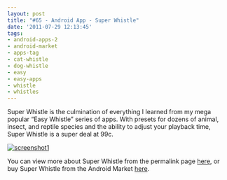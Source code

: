 ```yaml
---
layout: post
title: "#65 - Android App - Super Whistle"
date: '2011-07-29 12:13:45'
tags:
- android-apps-2
- android-market
- apps-tag
- cat-whistle
- dog-whistle
- easy
- easy-apps
- whistle
- whistles
---
```



Super Whistle is the culmination of everything I learned from my mega popular “Easy Whistle” series of apps. With presets for dozens of animal, insect, and reptile species and the ability to adjust your playback time, Super Whistle is a super deal at 99c.

[![](http://66.147.244.180/~hunterda/content/images/2011/07/screenshot1251-180x300.png "screenshot1")](http://hunterdavis.com/android-app-super-whistle)

You can view more about Super Whistle from the permalink page [here](http://hunterdavis.com/android-app-super-whistle), or buy Super Whistle from the Android Market [here](https://market.android.com/details?id=com.hunterdavis.superwhistle).



